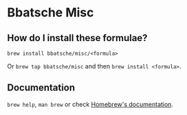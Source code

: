# Bbatsche Misc

## How do I install these formulae?

`brew install bbatsche/misc/<formula>`

Or `brew tap bbatsche/misc` and then `brew install <formula>`.

## Documentation

`brew help`, `man brew` or check [Homebrew's documentation](https://docs.brew.sh).
